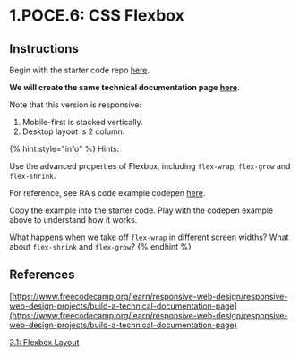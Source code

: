 # 1.POCE.6: CSS Flexbox

## Instructions

Begin with the starter code repo [here](https://github.com/rocketacademy/base-css-bootcamp).

**We will create the same technical documentation page** [**here**](https://codepen.io/freeCodeCamp/full/NdrKKL)**.**

Note that this version is responsive:

1. Mobile-first is stacked vertically.
2. Desktop layout is 2 column.

{% hint style="info" %}
Hints:

Use the advanced properties of Flexbox, including `flex-wrap`, `flex-grow` and `flex-shrink`.

For reference, see RA's code example codepen [here](https://codepen.io/awongh-sandwich/pen/XWjvrQJ).

Copy the example into the starter code. Play with the codepen example above to understand how it works.

What happens when we take off `flex-wrap` in different screen widths? What about `flex-shrink` and `flex-grow`?
{% endhint %}

## References

[https://www.freecodecamp.org/learn/responsive-web-design/responsive-web-design-projects/build-a-technical-documentation-page](https://www.freecodecamp.org/learn/responsive-web-design/responsive-web-design-projects/build-a-technical-documentation-page)

[3.1: Flexbox Layout](../../../Module1/day8/css.3-flexbox/css.3.1-flexbox-layout.md)
